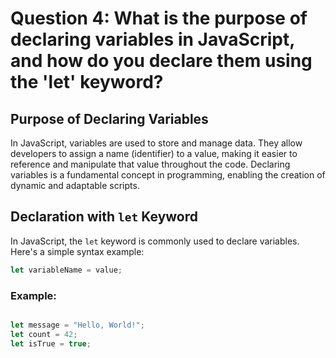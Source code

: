 # Question 4:  What is the purpose of declaring variables in JavaScript, and how do you declare them using the 'let' keyword?  

## Purpose of Declaring Variables
In JavaScript, variables are used to store and manage data. They allow developers to assign a name (identifier) to a value, making it easier to reference and manipulate that value throughout the code. Declaring variables is a fundamental concept in programming, enabling the creation of dynamic and adaptable scripts.

## Declaration with `let` Keyword
In JavaScript, the `let` keyword is commonly used to declare variables. Here's a simple syntax example:

```javascript
let variableName = value;
```

### Example:
```javascript

let message = "Hello, World!";
let count = 42;
let isTrue = true;
```
